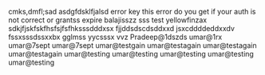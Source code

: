 
cmks,dmfl;sad
asdgfdsklfjalsd
error key
this error do you get if your auth is not correct or grantss expire balajisszz
sss
test yellowfinzax
sdkjfjskfskfhsfsjfsfhksssdddxsx
fjjddsdscdsddxxd
jsxcddddeddxxdv
fssxsssdssxxbx
gglmss
yycsssx
vvz
Pradeep@1dszds
umar@1rx
umar@7sept
umar@7sept
umar@testgain
umar@testagain
umar@testagain
umar@testagain
umar@testing
umar@testing
umar@testing
umar@testing
umar@testing
